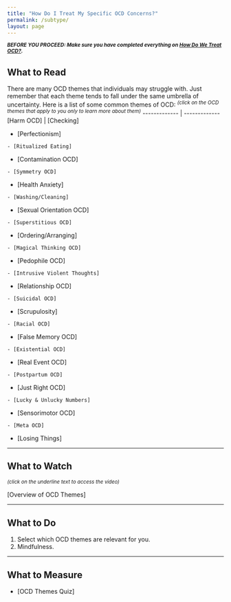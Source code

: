 ```yaml
---
title: "How Do I Treat My Specific OCD Concerns?"
permalink: /subtype/
layout: page
---
```

<sup>***BEFORE YOU PROCEED: Make sure you have completed everything on [How Do We Treat OCD?](https://nader938.github.io/treatment).***</sup>

## What to Read
There are many OCD themes that individuals may struggle with. Just remember that each theme tends to fall under the same umbrella of uncertainty.
Here is a list of some common themes of OCD:
<sup>*(click on the OCD themes that apply to you only to learn more about them)*</sup>
------------- | -------------
[Harm OCD] | [Checking]

- [Perfectionism]

```
- [Ritualized Eating]
```

- [Contamination OCD]

```
- [Symmetry OCD]
```

- [Health Anxiety]

```
- [Washing/Cleaning]
```

- [Sexual Orientation OCD]

```
- [Superstitious OCD]
```

- [Ordering/Arranging]

```
- [Magical Thinking OCD]
```

- [Pedophile OCD]

```
- [Intrusive Violent Thoughts]
```

- [Relationship OCD]

```
- [Suicidal OCD]
```

- [Scrupulosity]

```
- [Racial OCD]
```

- [False Memory OCD]

```
- [Existential OCD]
```

- [Real Event OCD]

```
- [Postpartum OCD]
```

- [Just Right OCD]

```
- [Lucky & Unlucky Numbers]
```

- [Sensorimotor OCD]

```
- [Meta OCD]
```

- [Losing Things]

<div class="end-examples"></div>

- - - -

## What to Watch
<sup>*(click on the underline text to access the video)*</sup>

[Overview of OCD Themes]

- - - -

## What to Do
1. Select which OCD themes are relevant for you.
2. Mindfulness.

- - - -

## What to Measure
- [OCD Themes Quiz]
